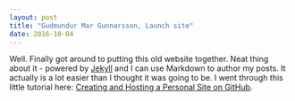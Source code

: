 ```yaml
---
layout: post
title: "Gudmundur Mar Gunnarsson, Launch site"
date: 2016-10-04
---
```


Well. Finally got around to putting this old website together. Neat thing about it - powered by [Jekyll](http://jekyllrb.com) and I can use Markdown to author my posts. It actually is a lot easier than I thought it was going to be. I went through this little tutorial here: [Creating and Hosting a Personal Site on GitHub](http://jmcglone.com/guides/github-pages/).